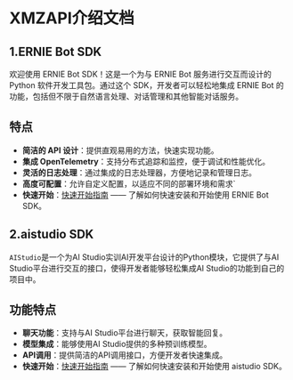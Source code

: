 # XMZAPI介绍文档

## 1.ERNIE Bot SDK

欢迎使用 ERNIE Bot SDK！这是一个为与 ERNIE Bot 服务进行交互而设计的 Python 软件开发工具包。通过这个 SDK，开发者可以轻松地集成 ERNIE Bot 的功能，包括但不限于自然语言处理、对话管理和其他智能对话服务。

## 特点

- **简洁的 API 设计**：提供直观易用的方法，快速实现功能。
- **集成 OpenTelemetry**：支持分布式追踪和监控，便于调试和性能优化。
- **灵活的日志处理**：通过集成的日志处理器，方便地记录和管理日志。
- **高度可配置**：允许自定义配置，以适应不同的部署环境和需求`
- **快速开始**：[快速开始指南](getting-started.md) —— 了解如何快速安装和开始使用 ERNIE Bot SDK。


## 2.aistudio SDK

`AIStudio`是一个为AI Studio实训AI开发平台设计的Python模块，它提供了与AI Studio平台进行交互的接口，使得开发者能够轻松集成AI Studio的功能到自己的项目中。

## 功能特点

- **聊天功能**：支持与AI Studio平台进行聊天，获取智能回复。
- **模型集成**：能够使用AI Studio提供的多种预训练模型。
- **API调用**：提供简洁的API调用接口，方便开发者快速集成。
- **快速开始**：[快速开始指南](aistudio.md) —— 了解如何快速安装和开始使用 aistudio SDK。